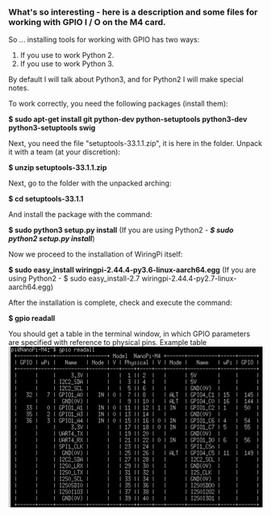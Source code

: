### What's so interesting - here is a description and some files for working with GPIO I / O on the M4 card.

So ... installing tools for working with GPIO has two ways:
1. If you use to work Python 2.
2. If you use to work Python 3.

By default I will talk about Python3, and for Python2 I will make special notes.

To work correctly, you need the following packages (install them):

**$ sudo apt-get install git python-dev python-setuptools python3-dev python3-setuptools swig**

Next, you need the file "setuptools-33.1.1.zip", it is here in the folder. 
Unpack it with a team (at your discretion):

**$ unzip setuptools-33.1.1.zip**

Next, go to the folder with the unpacked arching:

**$ cd setuptools-33.1.1**

And install the package with the command:

**$ sudo python3 setup.py install**
(If you are using Python2 - ***$ sudo python2 setup.py install***)

Now we proceed to the installation of WiringPi itself:

**$ sudo easy_install wiringpi-2.44.4-py3.6-linux-aarch64.egg**
(If you are using Python2 - $ sudo easy_install-2.7 wiringpi-2.44.4-py2.7-linux-aarch64.egg)

After the installation is complete, check and execute the command:

**$ gpio readall**

You should get a table in the terminal window, in which GPIO parameters are specified with reference to physical pins.
Example table
![alt text](https://github.com/Pavelectric/M4/blob/master/M4_Readall.png)
